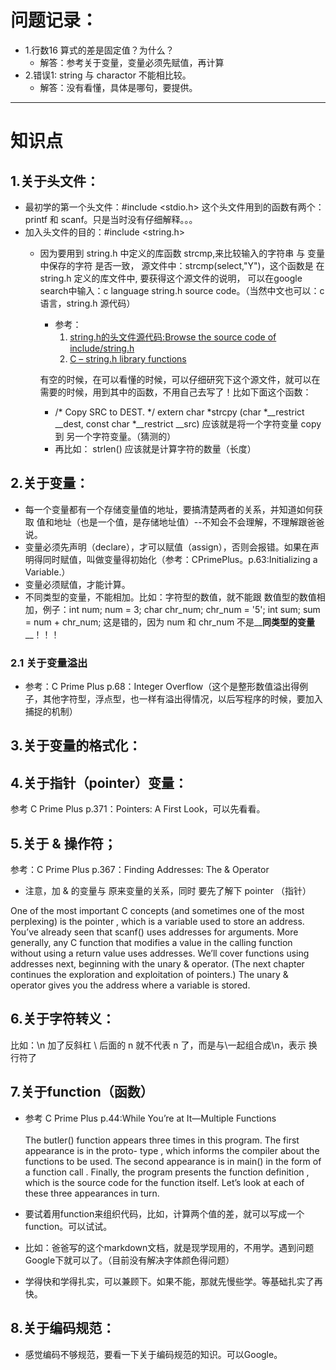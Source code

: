 # 问题记录：<br>

* 1.行数16 算式的差是固定值？为什么？<br>
     - 解答：参考关于变量，变量必须先赋值，再计算<br>
* 2.错误1: string 与 charactor 不能相比较。<br>   
     - 解答：没有看懂，具体是哪句，要提供。<br>
-----------------------------------------
# 知识点
## 1.关于头文件：
* 最初学的第一个头文件：#include <stdio.h> 这个头文件用到的函数有两个：printf 和 scanf。只是当时没有仔细解释。。。
* 加入头文件的目的：#include <string.h>
     * 因为要用到 string.h 中定义的库函数 strcmp,来比较输入的字符串 与 变量中保存的字符 是否一致，
       源文件中：strcmp(select,"Y")，这个函数是 在 string.h 定义的库文件中, 要获得这个源文件的说明，
       可以在google search中输入：c language string.h source code。（当然中文也可以：c语言，string.h 源代码）
       
       - 参考：
          1. [string.h的头文件源代码:Browse the source code of include/string.h](https://code.woboq.org/gtk/include/string.h.html)<br>
          2. [C – string.h library functions](https://fresh2refresh.com/c-programming/c-function/string-h-library-functions/)
    
       有空的时候，在可以看懂的时候，可以仔细研究下这个源文件，就可以在需要的时候，用到其中的函数，不用自己去写了！比如下面这个函数：
       - /* Copy SRC to DEST.  */
       extern char *strcpy (char *__restrict __dest, const char *__restrict __src)
       应该就是将一个字符变量 copy 到 另一个字符变量。（猜测的） 
       - 再比如： strlen() 应该就是计算字符的数量（长度）
## 2.关于变量：
- 每一个变量都有一个存储变量值的地址，要搞清楚两者的关系，并知道如何获取 值和地址（也是一个值，是存储地址值）--不知会不会理解，不理解跟爸爸说。
- 变量必须先声明（declare），才可以赋值（assign），否则会报错。如果在声明得同时赋值，叫做变量得初始化（参考：CPrimePlus。p.63:Initializing a Variable.）
- 变量必须赋值，才能计算。
- 不同类型的变量，不能相加。比如：字符型的数值，就不能跟 数值型的数值相加，例子：int num; num = 3; char chr_num; chr_num = '5'; int sum; sum = num + chr_num; 这是错的，因为 num 和 chr_num 不是__**同类型的变量**__！！！

### 2.1 关于变量溢出
- 参考：C Prime Plus p.68：Integer Overflow（这个是整形数值溢出得例子，其他字符型，浮点型，也一样有溢出得情况，以后写程序的时候，要加入捕捉的机制）

## 3.关于变量的格式化：<br>

## 4.关于指针（pointer）变量：<br>
参考 C Prime Plus p.371：Pointers: A First Look，可以先看看。<br>

## 5.关于 & 操作符；
参考：C Prime Plus p.367：Finding Addresses: The & Operator
- 注意，加 & 的变量与 原来变量的关系，同时 要先了解下 pointer （指针）

One of the most important C concepts (and sometimes one of the most perplexing) is the
pointer , which is a variable used to store an address. You’ve already seen that scanf() uses
addresses for arguments. More generally, any C function that modifies a value in the calling
function without using a return value uses addresses. We’ll cover functions using addresses
next, beginning with the unary & operator. (The next chapter continues the exploration and
exploitation of pointers.)
The unary & operator gives you the address where a variable is stored.

## 6.关于字符转义：
比如：\n 加了反斜杠 \ 后面的 n 就不代表 n 了，而是与\一起组合成\n，表示 换行符了
## 7.关于function（函数）<br>
- 参考 C Prime Plus p.44:While You’re at It—Multiple Functions<br><br>
The butler() function appears three times in this program. The first appearance is in the proto-
type , which informs the compiler about the functions to be used. The second appearance is in
main() in the form of a function call . Finally, the program presents the function definition , which
is the source code for the function itself. Let’s look at each of these three appearances in turn.<br>

- 要试着用function来组织代码，比如，计算两个值的差，就可以写成一个function。可以试试。
- 比如：爸爸写的这个markdown文档，就是现学现用的，不用学。遇到问题Google下就可以了。（目前没有解决字体颜色得问题）
- 学得快和学得扎实，可以兼顾下。如果不能，那就先慢些学。等基础扎实了再快。
## 8.关于编码规范：
* 感觉编码不够规范，要看一下关于编码规范的知识。可以Google。

